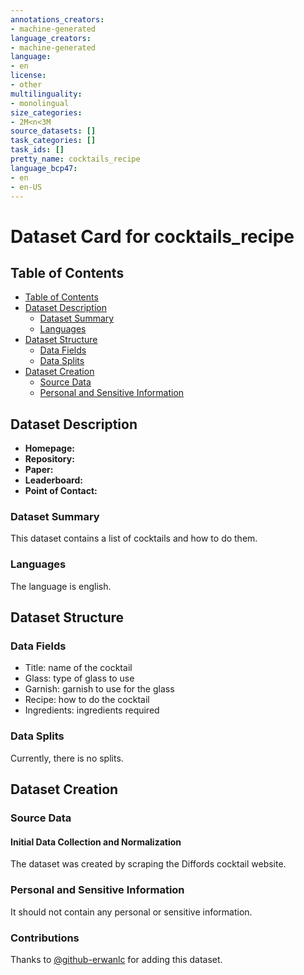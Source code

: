 ```yaml
---
annotations_creators:
- machine-generated
language_creators:
- machine-generated
language:
- en
license:
- other
multilinguality:
- monolingual
size_categories:
- 2M<n<3M
source_datasets: []
task_categories: []
task_ids: []
pretty_name: cocktails_recipe
language_bcp47:
- en
- en-US
---
```


# Dataset Card for cocktails_recipe

## Table of Contents
- [Table of Contents](#table-of-contents)
- [Dataset Description](#dataset-description)
  - [Dataset Summary](#dataset-summary)
  - [Languages](#languages)
- [Dataset Structure](#dataset-structure)
  - [Data Fields](#data-fields)
  - [Data Splits](#data-splits)
- [Dataset Creation](#dataset-creation)
  - [Source Data](#source-data)
  - [Personal and Sensitive Information](#personal-and-sensitive-information)

## Dataset Description

- **Homepage:**
- **Repository:**
- **Paper:**
- **Leaderboard:**
- **Point of Contact:**

### Dataset Summary

This dataset contains a list of cocktails and how to do them.

### Languages

The language is english.

## Dataset Structure

### Data Fields

- Title: name of the cocktail
- Glass: type of glass to use
- Garnish: garnish to use for the glass
- Recipe: how to do the cocktail
- Ingredients: ingredients required

### Data Splits

Currently, there is no splits.

## Dataset Creation

### Source Data

#### Initial Data Collection and Normalization

The dataset was created by scraping the Diffords cocktail website.

### Personal and Sensitive Information

It should not contain any personal or sensitive information.

### Contributions

Thanks to [@github-erwanlc](https://github.com/erwanlc) for adding this dataset.